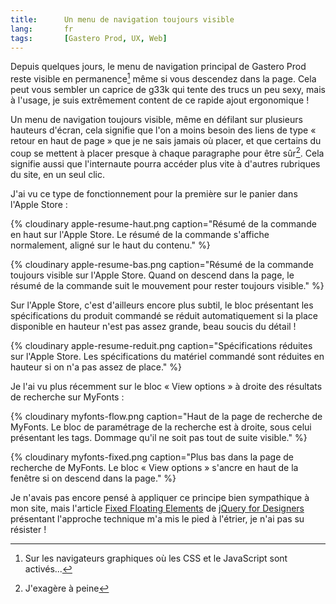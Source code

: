 ```yaml
---
title:      Un menu de navigation toujours visible
lang:       fr
tags:       [Gastero Prod, UX, Web]
---
```


Depuis quelques jours, le menu de navigation principal de Gastero Prod reste visible en permanence[^1] même si vous descendez dans la page. Cela peut vous sembler un caprice de g33k qui tente des trucs un peu sexy, mais à l'usage, je suis extrêmement content de ce rapide ajout ergonomique !

[^1]: Sur les navigateurs graphiques où les CSS et le JavaScript sont activés...

Un menu de navigation toujours visible, même en défilant sur plusieurs hauteurs d'écran, cela signifie que l'on a moins besoin des liens de type « retour en haut de page » que je ne sais jamais où placer, et que certains du coup se mettent à placer presque à chaque paragraphe pour être sûr[^2]. Cela signifie aussi que l'internaute pourra accéder plus vite à d'autres rubriques du site, en un seul clic.

J'ai vu ce type de fonctionnement pour la première sur le panier dans l'Apple Store :

{% cloudinary apple-resume-haut.png caption="Résumé de la commande en haut sur l'Apple Store. Le résumé de la commande s'affiche normalement, aligné sur le haut du contenu." %}

{% cloudinary apple-resume-bas.png caption="Résumé de la commande toujours visible sur l'Apple Store. Quand on descend dans la page, le résumé de la commande suit le mouvement pour rester toujours visible." %}

Sur l'Apple Store, c'est d'ailleurs encore plus subtil, le bloc présentant les spécifications du produit commandé se réduit automatiquement si la place disponible en hauteur n'est pas assez grande, beau soucis du détail !

{% cloudinary apple-resume-reduit.png caption="Spécifications réduites sur l'Apple Store. Les spécifications du matériel commandé sont réduites en hauteur si on n'a pas assez de place." %}

Je l'ai vu plus récemment sur le bloc « View options » à droite des résultats de recherche sur MyFonts :

{% cloudinary myfonts-flow.png caption="Haut de la page de recherche de MyFonts. Le bloc de paramétrage de la recherche est à droite, sous celui présentant les tags. Dommage qu'il ne soit pas tout de suite visible." %}

{% cloudinary myfonts-fixed.png caption="Plus bas dans la page de recherche de MyFonts. Le bloc « View options » s'ancre en haut de la fenêtre si on descend dans la page." %}

Je n'avais pas encore pensé à appliquer ce principe bien sympathique à mon site, mais l'article [Fixed Floating Elements](http://jqueryfordesigners.com/fixed-floating-elements/) de [jQuery for Designers](http://jqueryfordesigners.com/) présentant l'approche technique m'a mis le pied à l'étrier, je n'ai pas su résister !

[^2]: J'exagère à peine
